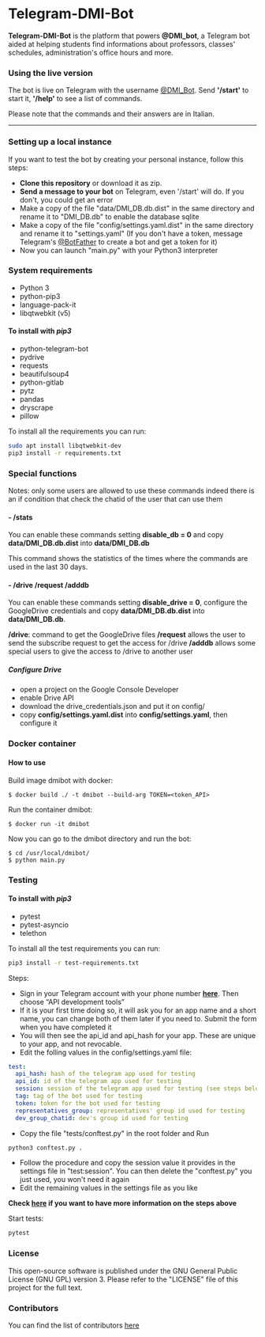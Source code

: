 # Telegram-DMI-Bot

**Telegram-DMI-Bot** is the platform that powers **@DMI_bot**, a Telegram bot aided at helping students find informations about professors, classes' schedules, administration's office hours and more.

### Using the live version
The bot is live on Telegram with the username [@DMI_Bot](https://telegram.me/DMI_Bot).
Send **'/start'** to start it, **'/help'** to see a list of commands.

Please note that the commands and their answers are in Italian.

---

### Setting up a local instance
If you want to test the bot by creating your personal instance, follow this steps:
* **Clone this repository** or download it as zip.
* **Send a message to your bot** on Telegram, even '/start' will do. If you don't, you could get an error
* Make a copy of the file "data/DMI_DB.db.dist" in the same directory and rename it to "DMI_DB.db" to enable the database sqlite
* Make a copy of the file "config/settings.yaml.dist" in the same directory and rename it to "settings.yaml" (If you don't have a token, message Telegram's [@BotFather](http://telegram.me/Botfather) to create a bot and get a token for it)
* Now you can launch "main.py" with your Python3 interpreter

### System requirements

- Python 3
- python-pip3
- language-pack-it
- libqtwebkit (v5)

#### To install with *pip3*

- python-telegram-bot
- pydrive
- requests
- beautifulsoup4
- python-gitlab
- pytz
- pandas
- dryscrape
- pillow

To install all the requirements you can run:
```bash
sudo apt install libqtwebkit-dev
pip3 install -r requirements.txt
```

### Special functions

Notes: only some users are allowed to use these commands indeed there is an if condition that check the chatid of the user that can use them

#### - /stats
You can enable these commands setting **disable_db = 0** and copy **data/DMI_DB.db.dist** into **data/DMI_DB.db**

This command shows the statistics of the times where the commands are used in the last 30 days.

#### - /drive /request /adddb
You can enable these commands setting **disable_drive = 0**, configure the GoogleDrive credentials and copy **data/DMI_DB.db.dist** into **data/DMI_DB.db**.

**/drive**: command to get the GoogleDrive files
**/request** allows the user to send the subscribe request to get the access for /drive
**/adddb** allows some special users to give the access to /drive to another user

##### **Configure Drive**
- open a project on the Google Console Developer
- enable Drive API
- download the drive_credentials.json and put it on config/
- copy **config/settings.yaml.dist** into **config/settings.yaml**, then configure it

### Docker container

#### How to use
Build image dmibot with docker:

```
$ docker build ./ -t dmibot --build-arg TOKEN=<token_API>
```

Run the container dmibot:

```
$ docker run -it dmibot
```

Now you can go to the dmibot directory and run the bot:

```
$ cd /usr/local/dmibot/
$ python main.py
```

### Testing

#### To install with *pip3*

- pytest
- pytest-asyncio
- telethon

To install all the test requirements you can run:
```bash
pip3 install -r test-requirements.txt
```

Steps:
- Sign in your Telegram account with your phone number **[here](https://my.telegram.org/auth)**. Then choose “API development tools”
- If it is your first time doing so, it will ask you for an app name and a short name, you can change both of them later if you need to. Submit the form when you have completed it
- You will then see the api_id and api_hash for your app. These are unique to your app, and not revocable.
- Edit the folling values in the config/settings.yaml file:
```yaml
test: 
  api_hash: hash of the telegram app used for testing
  api_id: id of the telegram app used for testing
  session: session of the telegram app used for testing (see steps below)
  tag: tag of the bot used for testing
  token: token for the bot used for testing
  representatives_group: representatives' group id used for testing
  dev_group_chatid: dev's group id used for testing
```
- Copy the file "tests/conftest.py" in the root folder and Run 
```bash
python3 conftest.py .
```
- Follow the procedure and copy the session value it provides in the settings file in "test:session". You can then delete the "conftest.py" you just used, you won't need it again
- Edit the remaining values in the settings file as you like

**Check [here](https://dev.to/blueset/how-to-write-integration-tests-for-a-telegram-bot-4c0e) if you want to have more information on the steps above**

Start tests:
```bash
pytest
```

### License
This open-source software is published under the GNU General Public License (GNU GPL) version 3. Please refer to the "LICENSE" file of this project for the full text.

### Contributors
You can find the list of contributors [here](CONTRIBUTORS.md)
